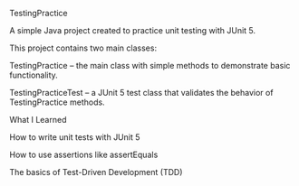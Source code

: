 TestingPractice

A simple Java project created to practice unit testing with JUnit 5.

This project contains two main classes:

TestingPractice – the main class with simple methods to demonstrate basic functionality.

TestingPracticeTest – a JUnit 5 test class that validates the behavior of TestingPractice methods.

What I Learned

How to write unit tests with JUnit 5

How to use assertions like assertEquals

The basics of Test-Driven Development (TDD)
